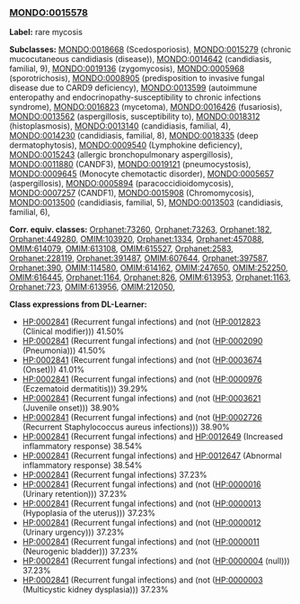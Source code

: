 
### [MONDO:0015578](http://purl.obolibrary.org/obo/MONDO_0015578)
**Label:** rare mycosis

**Subclasses:** [MONDO:0018668](http://purl.obolibrary.org/obo/MONDO_0018668) (Scedosporiosis), [MONDO:0015279](http://purl.obolibrary.org/obo/MONDO_0015279) (chronic mucocutaneous candidiasis (disease)), [MONDO:0014642](http://purl.obolibrary.org/obo/MONDO_0014642) (candidiasis, familial, 9), [MONDO:0019136](http://purl.obolibrary.org/obo/MONDO_0019136) (zygomycosis), [MONDO:0005968](http://purl.obolibrary.org/obo/MONDO_0005968) (sporotrichosis), [MONDO:0008905](http://purl.obolibrary.org/obo/MONDO_0008905) (predisposition to invasive fungal disease due to CARD9 deficiency), [MONDO:0013599](http://purl.obolibrary.org/obo/MONDO_0013599) (autoimmune enteropathy and endocrinopathy-susceptibility to chronic infections syndrome), [MONDO:0016823](http://purl.obolibrary.org/obo/MONDO_0016823) (mycetoma), [MONDO:0016426](http://purl.obolibrary.org/obo/MONDO_0016426) (fusariosis), [MONDO:0013562](http://purl.obolibrary.org/obo/MONDO_0013562) (aspergillosis, susceptibility to), [MONDO:0018312](http://purl.obolibrary.org/obo/MONDO_0018312) (histoplasmosis), [MONDO:0013140](http://purl.obolibrary.org/obo/MONDO_0013140) (candidiasis, familial, 4), [MONDO:0014230](http://purl.obolibrary.org/obo/MONDO_0014230) (candidiasis, familial, 8), [MONDO:0018335](http://purl.obolibrary.org/obo/MONDO_0018335) (deep dermatophytosis), [MONDO:0009540](http://purl.obolibrary.org/obo/MONDO_0009540) (Lymphokine deficiency), [MONDO:0015243](http://purl.obolibrary.org/obo/MONDO_0015243) (allergic bronchopulmonary aspergillosis), [MONDO:0011880](http://purl.obolibrary.org/obo/MONDO_0011880) (CANDF3), [MONDO:0019121](http://purl.obolibrary.org/obo/MONDO_0019121) (pneumocystosis), [MONDO:0009645](http://purl.obolibrary.org/obo/MONDO_0009645) (Monocyte chemotactic disorder), [MONDO:0005657](http://purl.obolibrary.org/obo/MONDO_0005657) (aspergillosis), [MONDO:0005894](http://purl.obolibrary.org/obo/MONDO_0005894) (paracoccidioidomycosis), [MONDO:0007257](http://purl.obolibrary.org/obo/MONDO_0007257) (CANDF1), [MONDO:0015908](http://purl.obolibrary.org/obo/MONDO_0015908) (Chromomycosis), [MONDO:0013500](http://purl.obolibrary.org/obo/MONDO_0013500) (candidiasis, familial, 5), [MONDO:0013503](http://purl.obolibrary.org/obo/MONDO_0013503) (candidiasis, familial, 6), 

**Corr. equiv. classes:** [Orphanet:73260](http://www.orpha.net/ORDO/Orphanet_73260), [Orphanet:73263](http://www.orpha.net/ORDO/Orphanet_73263), [Orphanet:182](http://www.orpha.net/ORDO/Orphanet_182), [Orphanet:449280](http://www.orpha.net/ORDO/Orphanet_449280), [OMIM:103920](http://purl.obolibrary.org/obo/OMIM_103920), [Orphanet:1334](http://www.orpha.net/ORDO/Orphanet_1334), [Orphanet:457088](http://www.orpha.net/ORDO/Orphanet_457088), [OMIM:614079](http://purl.obolibrary.org/obo/OMIM_614079), [OMIM:613108](http://purl.obolibrary.org/obo/OMIM_613108), [OMIM:615527](http://purl.obolibrary.org/obo/OMIM_615527), [Orphanet:2583](http://www.orpha.net/ORDO/Orphanet_2583), [Orphanet:228119](http://www.orpha.net/ORDO/Orphanet_228119), [Orphanet:391487](http://www.orpha.net/ORDO/Orphanet_391487), [OMIM:607644](http://purl.obolibrary.org/obo/OMIM_607644), [Orphanet:397587](http://www.orpha.net/ORDO/Orphanet_397587), [Orphanet:390](http://www.orpha.net/ORDO/Orphanet_390), [OMIM:114580](http://purl.obolibrary.org/obo/OMIM_114580), [OMIM:614162](http://purl.obolibrary.org/obo/OMIM_614162), [OMIM:247650](http://purl.obolibrary.org/obo/OMIM_247650), [OMIM:252250](http://purl.obolibrary.org/obo/OMIM_252250), [OMIM:616445](http://purl.obolibrary.org/obo/OMIM_616445), [Orphanet:1164](http://www.orpha.net/ORDO/Orphanet_1164), [Orphanet:826](http://www.orpha.net/ORDO/Orphanet_826), [OMIM:613953](http://purl.obolibrary.org/obo/OMIM_613953), [Orphanet:1163](http://www.orpha.net/ORDO/Orphanet_1163), [Orphanet:723](http://www.orpha.net/ORDO/Orphanet_723), [OMIM:613956](http://purl.obolibrary.org/obo/OMIM_613956), [OMIM:212050](http://purl.obolibrary.org/obo/OMIM_212050), 

**Class expressions from DL-Learner:**

- [HP:0002841](http://purl.obolibrary.org/obo/HP_0002841) (Recurrent fungal infections) and (not ([HP:0012823](http://purl.obolibrary.org/obo/HP_0012823) (Clinical modifier))) 41.50%
- [HP:0002841](http://purl.obolibrary.org/obo/HP_0002841) (Recurrent fungal infections) and (not ([HP:0002090](http://purl.obolibrary.org/obo/HP_0002090) (Pneumonia))) 41.50%
- [HP:0002841](http://purl.obolibrary.org/obo/HP_0002841) (Recurrent fungal infections) and (not ([HP:0003674](http://purl.obolibrary.org/obo/HP_0003674) (Onset))) 41.01%
- [HP:0002841](http://purl.obolibrary.org/obo/HP_0002841) (Recurrent fungal infections) and (not ([HP:0000976](http://purl.obolibrary.org/obo/HP_0000976) (Eczematoid dermatitis))) 39.29%
- [HP:0002841](http://purl.obolibrary.org/obo/HP_0002841) (Recurrent fungal infections) and (not ([HP:0003621](http://purl.obolibrary.org/obo/HP_0003621) (Juvenile onset))) 38.90%
- [HP:0002841](http://purl.obolibrary.org/obo/HP_0002841) (Recurrent fungal infections) and (not ([HP:0002726](http://purl.obolibrary.org/obo/HP_0002726) (Recurrent Staphylococcus aureus infections))) 38.90%
- [HP:0002841](http://purl.obolibrary.org/obo/HP_0002841) (Recurrent fungal infections) and [HP:0012649](http://purl.obolibrary.org/obo/HP_0012649) (Increased inflammatory response) 38.54%
- [HP:0002841](http://purl.obolibrary.org/obo/HP_0002841) (Recurrent fungal infections) and [HP:0012647](http://purl.obolibrary.org/obo/HP_0012647) (Abnormal inflammatory response) 38.54%
- [HP:0002841](http://purl.obolibrary.org/obo/HP_0002841) (Recurrent fungal infections) 37.23%
- [HP:0002841](http://purl.obolibrary.org/obo/HP_0002841) (Recurrent fungal infections) and (not ([HP:0000016](http://purl.obolibrary.org/obo/HP_0000016) (Urinary retention))) 37.23%
- [HP:0002841](http://purl.obolibrary.org/obo/HP_0002841) (Recurrent fungal infections) and (not ([HP:0000013](http://purl.obolibrary.org/obo/HP_0000013) (Hypoplasia of the uterus))) 37.23%
- [HP:0002841](http://purl.obolibrary.org/obo/HP_0002841) (Recurrent fungal infections) and (not ([HP:0000012](http://purl.obolibrary.org/obo/HP_0000012) (Urinary urgency))) 37.23%
- [HP:0002841](http://purl.obolibrary.org/obo/HP_0002841) (Recurrent fungal infections) and (not ([HP:0000011](http://purl.obolibrary.org/obo/HP_0000011) (Neurogenic bladder))) 37.23%
- [HP:0002841](http://purl.obolibrary.org/obo/HP_0002841) (Recurrent fungal infections) and (not ([HP:0000004](http://purl.obolibrary.org/obo/HP_0000004) (null))) 37.23%
- [HP:0002841](http://purl.obolibrary.org/obo/HP_0002841) (Recurrent fungal infections) and (not ([HP:0000003](http://purl.obolibrary.org/obo/HP_0000003) (Multicystic kidney dysplasia))) 37.23%


